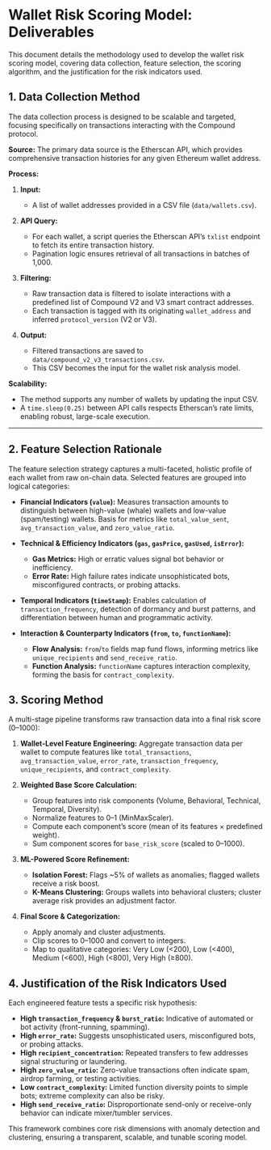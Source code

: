 # Wallet Risk Scoring Model: Deliverables

This document details the methodology used to develop the wallet risk scoring model, covering data collection, feature selection, the scoring algorithm, and the justification for the risk indicators used.

## 1. Data Collection Method

The data collection process is designed to be scalable and targeted, focusing specifically on transactions interacting with the Compound protocol.

**Source:**
The primary data source is the Etherscan API, which provides comprehensive transaction histories for any given Ethereum wallet address.

**Process:**

1. **Input:**

   * A list of wallet addresses provided in a CSV file (`data/wallets.csv`).

2. **API Query:**

   * For each wallet, a script queries the Etherscan API’s `txlist` endpoint to fetch its entire transaction history.
   * Pagination logic ensures retrieval of all transactions in batches of 1,000.

3. **Filtering:**

   * Raw transaction data is filtered to isolate interactions with a predefined list of Compound V2 and V3 smart contract addresses.
   * Each transaction is tagged with its originating `wallet_address` and inferred `protocol_version` (V2 or V3).

4. **Output:**

   * Filtered transactions are saved to `data/compound_v2_v3_transactions.csv`.
   * This CSV becomes the input for the wallet risk analysis model.

**Scalability:**

* The method supports any number of wallets by updating the input CSV.
* A `time.sleep(0.25)` between API calls respects Etherscan’s rate limits, enabling robust, large-scale execution.

---

## 2. Feature Selection Rationale

The feature selection strategy captures a multi-faceted, holistic profile of each wallet from raw on-chain data. Selected features are grouped into logical categories:

* **Financial Indicators (`value`):** Measures transaction amounts to distinguish between high-value (whale) wallets and low-value (spam/testing) wallets. Basis for metrics like `total_value_sent`, `avg_transaction_value`, and `zero_value_ratio`.
* **Technical & Efficiency Indicators (`gas`, `gasPrice`, `gasUsed`, `isError`):**

  * **Gas Metrics:** High or erratic values signal bot behavior or inefficiency.
  * **Error Rate:** High failure rates indicate unsophisticated bots, misconfigured contracts, or probing attacks.
* **Temporal Indicators (`timeStamp`):** Enables calculation of `transaction_frequency`, detection of dormancy and burst patterns, and differentiation between human and programmatic activity.
* **Interaction & Counterparty Indicators (`from`, `to`, `functionName`):**

  * **Flow Analysis:** `from`/`to` fields map fund flows, informing metrics like `unique_recipients` and `send_receive_ratio`.
  * **Function Analysis:** `functionName` captures interaction complexity, forming the basis for `contract_complexity`.

## 3. Scoring Method

A multi-stage pipeline transforms raw transaction data into a final risk score (0–1000):

1. **Wallet-Level Feature Engineering:** Aggregate transaction data per wallet to compute features like `total_transactions`, `avg_transaction_value`, `error_rate`, `transaction_frequency`, `unique_recipients`, and `contract_complexity`.

2. **Weighted Base Score Calculation:**

   * Group features into risk components (Volume, Behavioral, Technical, Temporal, Diversity).
   * Normalize features to 0–1 (MinMaxScaler).
   * Compute each component’s score (mean of its features × predefined weight).
   * Sum component scores for `base_risk_score` (scaled to 0–1000).

3. **ML-Powered Score Refinement:**

   * **Isolation Forest:** Flags \~5% of wallets as anomalies; flagged wallets receive a risk boost.
   * **K-Means Clustering:** Groups wallets into behavioral clusters; cluster average risk provides an adjustment factor.

4. **Final Score & Categorization:**

   * Apply anomaly and cluster adjustments.
   * Clip scores to 0–1000 and convert to integers.
   * Map to qualitative categories: Very Low (<200), Low (<400), Medium (<600), High (<800), Very High (≥800).

## 4. Justification of the Risk Indicators Used

Each engineered feature tests a specific risk hypothesis:

* **High `transaction_frequency` & `burst_ratio`:** Indicative of automated or bot activity (front-running, spamming).
* **High `error_rate`:** Suggests unsophisticated users, misconfigured bots, or probing attacks.
* **High `recipient_concentration`:** Repeated transfers to few addresses signal structuring or laundering.
* **High `zero_value_ratio`:** Zero-value transactions often indicate spam, airdrop farming, or testing activities.
* **Low `contract_complexity`:** Limited function diversity points to simple bots; extreme complexity can also be risky.
* **High `send_receive_ratio`:** Disproportionate send-only or receive-only behavior can indicate mixer/tumbler services.

This framework combines core risk dimensions with anomaly detection and clustering, ensuring a transparent, scalable, and tunable scoring model.
